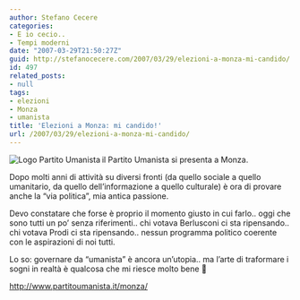 ```yaml
---
author: Stefano Cecere
categories:
- E io cecio..
- Tempi moderni
date: "2007-03-29T21:50:27Z"
guid: http://stefanocecere.com/2007/03/29/elezioni-a-monza-mi-candido/
id: 497
related_posts:
- null
tags:
- elezioni
- Monza
- umanista
title: 'Elezioni a Monza: mi candido!'
url: /2007/03/29/elezioni-a-monza-mi-candido/
---
```


<img src="http://stefanocecere.com/wp-content/uploads/sites/3/2007/03/small_logo_pu.jpg" title="Logo Partito Umanista" alt="Logo Partito Umanista" align="left" />il Partito Umanista si presenta a Monza.

Dopo molti anni di attività su diversi fronti (da quello sociale a quello umanitario, da quello dell&#8217;informazione a quello culturale) è ora di provare anche la &#8220;via politica&#8221;, mia antica passione.

Devo constatare che forse è proprio il momento giusto in cui farlo.. oggi che sono tutti un po&#8217; senza riferimenti.. chi votava Berlusconi ci sta ripensando.. chi votava Prodi ci sta ripensando.. nessun programma politico coerente con le aspirazioni di noi tutti.

Lo so: governare da &#8220;umanista&#8221; è ancora un&#8217;utopia.. ma l&#8217;arte di traformare i sogni in realtà è qualcosa che mi riesce molto bene 🙂

<a href="http://www.partitoumanista.it/monza/" target="_blank">http://www.partitoumanista.it/monza/</a>